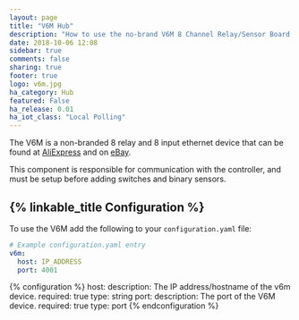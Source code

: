 ```yaml
---
layout: page
title: "V6M Hub"
description: "How to use the no-brand V6M 8 Channel Relay/Sensor Board."
date: 2018-10-06 12:08
sidebar: true
comments: false
sharing: true
footer: true
logo: v6m.jpg
ha_category: Hub
featured: False
ha_release: 0.01
ha_iot_class: "Local Polling"
---
```


The V6M is a non-branded 8 relay and 8 input ethernet device that can be found at [AliExpress](https://www.aliexpress.com/item/Industrial-Grade-8-network-Relay-controller-module-8-digital-inputs-local-remote-control-WEB-server-PC/32267454717.html) and on [eBay](https://www.ebay.com/i/182839162128?chn=ps).

This component is responsible for communication with the controller, and must be setup before adding switches and binary sensors.

## {% linkable_title Configuration %}

To use the V6M add the following to your `configuration.yaml` file:

``` yaml
# Example configuration.yaml entry
v6m:
  host: IP_ADDRESS
  port: 4001
```

{% configuration %}
host:
  description: The IP address/hostname of the v6m device.
  required: true
  type: string
port:
  description: The port of the V6M device.
  required: true
  type: port
{% endconfiguration %}
